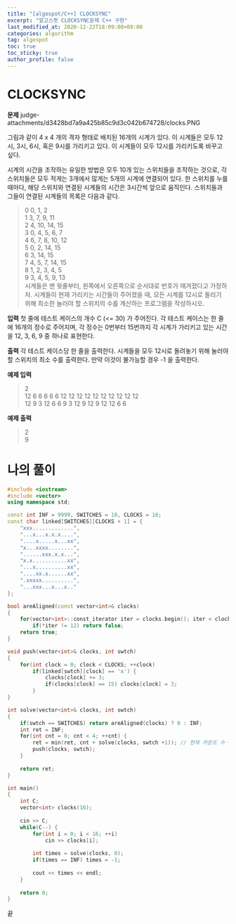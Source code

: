 ```yaml
---
title: "[algospot/C++] CLOCKSYNC"
excerpt: "알고스팟 CLOCKSYNC문제 C++ 구현"
last_modified_at: 2020-12-22T18:09:00+09:00
categories: algorithm
tag: algospot
toc: true
toc_sticky: true
author_profile: false
---
```


# CLOCKSYNC

**문제**
judge-attachments/d3428bd7a9a425b85c9d3c042b674728/clocks.PNG

그림과 같이 4 x 4 개의 격자 형태로 배치된 16개의 시계가 있다. 이 시계들은 모두 12시, 3시, 6시, 혹은 9시를 가리키고 있다. 이 시계들이 모두 12시를 가리키도록 바꾸고 싶다.

시계의 시간을 조작하는 유일한 방법은 모두 10개 있는 스위치들을 조작하는 것으로, 각 스위치들은 모두 적게는 3개에서 많게는 5개의 시계에 연결되어 있다. 한 스위치를 누를 때마다, 해당 스위치와 연결된 시계들의 시간은 3시간씩 앞으로 움직인다. 스위치들과 그들이 연결된 시계들의 목록은 다음과 같다.

> 0	0, 1, 2  
> 1	3, 7, 9, 11  
> 2	4, 10, 14, 15  
> 3	0, 4, 5, 6, 7  
> 4	6, 7, 8, 10, 12  
> 5	0, 2, 14, 15  
> 6	3, 14, 15  
> 7	4, 5, 7, 14, 15  
> 8	1, 2, 3, 4, 5  
> 9	3, 4, 5, 9, 13  
시계들은 맨 윗줄부터, 왼쪽에서 오른쪽으로 순서대로 번호가 매겨졌다고 가정하자. 시계들이 현재 가리키는 시간들이 주어졌을 때, 모든 시계를 12시로 돌리기 위해 최소한 눌러야 할 스위치의 수를 계산하는 프로그램을 작성하시오.

**입력**
첫 줄에 테스트 케이스의 개수 C (<= 30) 가 주어진다.
각 테스트 케이스는 한 줄에 16개의 정수로 주어지며, 각 정수는 0번부터 15번까지 각 시계가 가리키고 있는 시간을 12, 3, 6, 9 중 하나로 표현한다.

**출력**
각 테스트 케이스당 한 줄을 출력한다. 시계들을 모두 12시로 돌려놓기 위해 눌러야 할 스위치의 최소 수를 출력한다. 만약 이것이 불가능할 경우 -1 을 출력한다.

**예제 입력**
> 2  
> 12 6 6 6 6 6 12 12 12 12 12 12 12 12 12 12  
> 12 9 3 12 6 6 9 3 12 9 12 9 12 12 6 6  

**예제 출력**
> 2  
> 9  

# 나의 풀이

``` c++
#include <iostream>
#include <vector>
using namespace std;

const int INF = 9999, SWITCHES = 10, CLOCKS = 16;
const char linked[SWITCHES][CLOCKS + 1] = {
	"xxx.............",
	"...x...x.x.x....",
	"....x.....x...xx",
	"x...xxxx........",
	"......xxx.x.x...",
	"x.x...........xx",
	"...x..........xx",
	"....xx.x......xx",
	".xxxxx..........",
	"...xxx...x...x.."
};

bool areAligned(const vector<int>& clocks)
{
	for(vector<int>::const_iterator iter = clocks.begin(); iter < clocks.end(); ++iter)
		if(*iter != 12) return false;
	return true;
}

void push(vector<int>& clocks, int swtch)
{
	for(int clock = 0; clock < CLOCKS; ++clock)
		if(linked[swtch][clock] == 'x') {
			clocks[clock] += 3;
			if(clocks[clock] == 15) clocks[clock] = 3;
		}
}

int solve(vector<int>& clocks, int swtch)
{
	if(swtch == SWITCHES) return areAligned(clocks) ? 0 : INF;
	int ret = INF;
	for(int cnt = 0; cnt < 4; ++cnt) {
		ret = min(ret, cnt + solve(clocks, swtch +1)); // 현재 카운트 수 + 재귀함수에 현재 누른 스위치의 다음 스위치에 대한 카운트 수 + 반복
		push(clocks, swtch);
	}
	
	return ret;
}

int main()
{
	int C;
	vector<int> clocks(16);
	
	cin >> C;
	while(C--) {
		for(int i = 0; i < 16; ++i)
			cin >> clocks[i];
		
		int times = solve(clocks, 0);
		if(times == INF) times = -1;
		
		cout << times << endl;
	}
	
	return 0;
}
```

끝